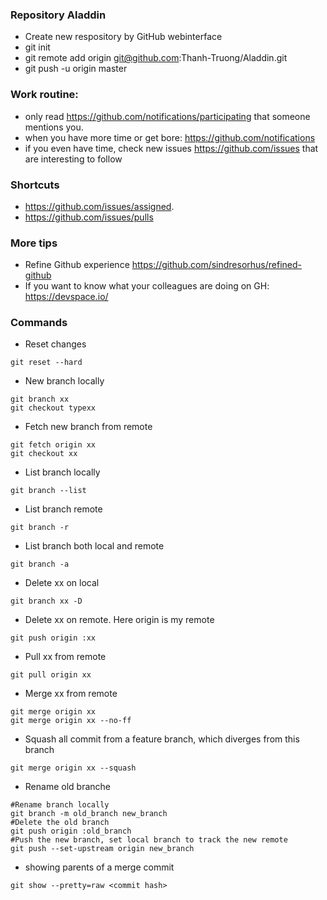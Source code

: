 ### Repository Aladdin
* Create new respository by GitHub webinterface
* git init
* git remote add origin git@github.com:Thanh-Truong/Aladdin.git
* git push -u origin master

### Work routine:

* only read https://github.com/notifications/participating that someone mentions you.
* when you have more time or get bore: https://github.com/notifications 
* if you even have time, check new issues https://github.com/issues that are interesting to follow

### Shortcuts

* https://github.com/issues/assigned.
* https://github.com/issues/pulls

### More tips 

* Refine Github experience https://github.com/sindresorhus/refined-github
* If you want to know what your colleagues are doing on GH: https://devspace.io/

### Commands

* Reset changes
``` 
git reset --hard
```

* New branch locally
```
git branch xx
git checkout typexx
```

* Fetch new branch from remote
```
git fetch origin xx
git checkout xx
```

* List branch locally
```
git branch --list
```

* List branch remote
```
git branch -r
```
* List branch both local and remote
```
git branch -a
```
* Delete xx on local
```
git branch xx -D
```
* Delete xx on remote. Here origin is my remote
```
git push origin :xx
```
* Pull xx from remote
```
git pull origin xx
```
* Merge xx from remote
```
git merge origin xx
git merge origin xx --no-ff
```
* Squash all commit from a feature branch, which diverges from this branch
```
git merge origin xx --squash
```
* Rename old branche
```
#Rename branch locally 
git branch -m old_branch new_branch         
#Delete the old branch 
git push origin :old_branch                     
#Push the new branch, set local branch to track the new remote
git push --set-upstream origin new_branch   
```
* showing parents of a merge commit
```
git show --pretty=raw <commit hash>
```

